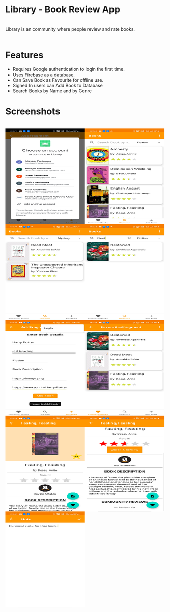 # Library - Book Review App
<br>
Library is an community where people review and rate books.<br><br>

# Features
- Requires Google authentication to login the first time.
- Uses Firebase as a database.
- Can Save Book as Favourite for offline use.
- Signed In users can Add Book to Database
- Search Books by Name and by Genre<br>
# Screenshots
<br>
<img src="https://github.com/AliasgarPardawala/Library/blob/master/app_images/Screenshot_2021-05-29-00-28-56-32.jpg?raw=true"
     align = "left" height = "300" width = "250">
<img src="https://github.com/AliasgarPardawala/Library/blob/master/app_images/Screenshot_2021-05-29-00-23-57-33_537325b73f10d95c3e01ba0b381cbc54.jpg?raw=true"
     align = "left" height = "300" width = "250">
<img src="https://github.com/AliasgarPardawala/Library/blob/master/app_images/Screenshot_2021-05-29-00-24-03-78_537325b73f10d95c3e01ba0b381cbc54.jpg?raw=trrue"
     align = "left" height = "300" width = "250">
<img src="https://github.com/AliasgarPardawala/Library/blob/master/app_images/Screenshot_2021-05-29-00-24-16-86_537325b73f10d95c3e01ba0b381cbc54.jpg?raw=true"
     align = "left" height = "300" width = "250">
<img src="https://github.com/AliasgarPardawala/Library/blob/master/app_images/Screenshot_2021-05-29-00-28-48-22_537325b73f10d95c3e01ba0b381cbc54.jpg?raw=true"
     align = "left" height = "300" width = "250">
<img src="https://github.com/AliasgarPardawala/Library/blob/master/app_images/Screenshot_2021-05-29-00-29-31-92_537325b73f10d95c3e01ba0b381cbc54.jpg?raw=true"
     align = "left" height = "300" width = "250">
<img src="https://github.com/AliasgarPardawala/Library/blob/master/app_images/Screenshot_2021-05-29-00-29-47-72_537325b73f10d95c3e01ba0b381cbc54.jpg?raw=true"
     align = "left" height = "300" width = "250">
<img src="https://github.com/AliasgarPardawala/Library/blob/master/app_images/Screenshot_2021-05-29-00-30-40-89_537325b73f10d95c3e01ba0b381cbc54.jpg?raw=true"
     align = "left" height = "300" width = "250">     
<img src="https://github.com/AliasgarPardawala/Library/blob/master/app_images/Screenshot_2021-05-29-00-30-30-12_537325b73f10d95c3e01ba0b381cbc54.jpg?raw=true"
     align = "left" height = "300" width = "250">
     
